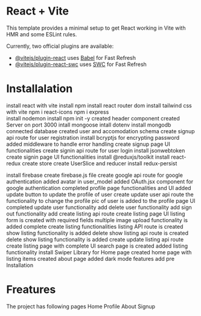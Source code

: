 # React + Vite

This template provides a minimal setup to get React working in Vite with HMR and some ESLint rules.

Currently, two official plugins are available:

- [@vitejs/plugin-react](https://github.com/vitejs/vite-plugin-react/blob/main/packages/plugin-react/README.md) uses [Babel](https://babeljs.io/) for Fast Refresh
- [@vitejs/plugin-react-swc](https://github.com/vitejs/vite-plugin-react-swc) uses [SWC](https://swc.rs/) for Fast Refresh

# Installalation
install react with vite
install npm
install react router dom
install tailwind css with vite
npm i react-icons 
npm i express  
install nodemon
install npm init -y 
created header component
created Server on port 3000
intall mongoose
intall dotenv
install mongodb
connected database
created user and accomodation schema
create signup api route for user registration
install bcryptjs for encrypting password
added middleware to handle error handling
create signup page UI functionalities 
create signin api route for user login
install jsonwebtoken
create signin page UI functionalities 
install @reduxjs/toolkit
install react-redux
create store
create UserSlice and reducer
install redux-persist

install firebase
create firebase.js file
create google api route for google authentication
added avatar in user_model
added OAuth.jsx component for google authentication 
completed profile page functionalities and UI 
added update button to update the profile of user
create update user api route
the functionality to change the profile pic of user is added to the profile page UI
completed update user functionality
add delete user functionality
add sign out functionality
add create listing api route
create listing page UI 
listing form is created with required fields
multiple image upload functionality is added
complete create listing functionalities
listing API route is created
show listing functionality is added
delete show listing api route is created
delete show listing functionality is added 
create update listing api route
create listing page with complete UI
search page is created added listing functionality
install Swiper Library for Home page
created home page with listing items
created about page
added dark mode features
add pre Installation




# Freatures
The project has following pages
    Home
    Profile
    About
    Signup



